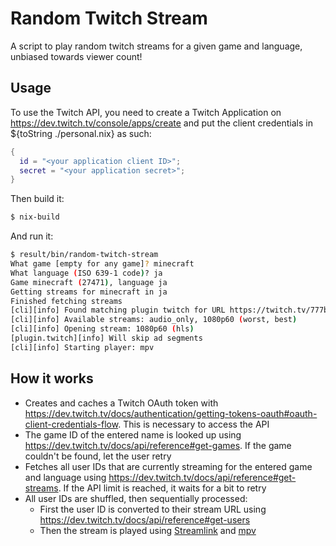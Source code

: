 # Random Twitch Stream

A script to play random twitch streams for a given game and language, unbiased towards viewer count!

## Usage

To use the Twitch API, you need to create a Twitch Application on https://dev.twitch.tv/console/apps/create and put the client credentials in ${toString ./personal.nix} as such:

```nix
{
  id = "<your application client ID>";
  secret = "<your application secret>";
}
```

Then build it:
```bash
$ nix-build
```

And run it:
```bash
$ result/bin/random-twitch-stream
What game [empty for any game]? minecraft
What language (ISO 639-1 code)? ja
Game minecraft (27471), language ja
Getting streams for minecraft in ja
Finished fetching streams
[cli][info] Found matching plugin twitch for URL https://twitch.tv/777bigangel777
[cli][info] Available streams: audio_only, 1080p60 (worst, best)
[cli][info] Opening stream: 1080p60 (hls)
[plugin.twitch][info] Will skip ad segments
[cli][info] Starting player: mpv
```

## How it works

- Creates and caches a Twitch OAuth token with https://dev.twitch.tv/docs/authentication/getting-tokens-oauth#oauth-client-credentials-flow. This is necessary to access the API
- The game ID of the entered name is looked up using https://dev.twitch.tv/docs/api/reference#get-games. If the game couldn't be found, let the user retry
- Fetches all user IDs that are currently streaming for the entered game and language using https://dev.twitch.tv/docs/api/reference#get-streams. If the API limit is reached, it waits for a bit to retry
- All user IDs are shuffled, then sequentially processed:
  - First the user ID is converted to their stream URL using https://dev.twitch.tv/docs/api/reference#get-users
  - Then the stream is played using [Streamlink](https://github.com/streamlink/streamlink) and [mpv](https://github.com/mpv-player/mpv)
